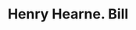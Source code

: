 ---
doi: 10.7916/D8M62XJS
date_other: '1870'
date_other_textual: 1870-1879
form: printed ephemera
genre:
- Invoices
name:
- Henry Hearne
object_in_context_url: https://biggert.cul.columbia.edu/items/view/ave_biggert_01905
subject_hierarchical_geographic:
- Buffalo, New York, United States
subject_name:
- Henry Hearne
title: Henry Hearne. Bill
sort_title: Henry Hearne. Bill
call_number: ave_biggert_01905
coordinates:
- 42.90472222222222,-78.84944444444444
pid: ave_biggert_01905
identifiers: ave_biggert_01905
thumbnail: https://derivativo-1.library.columbia.edu/iiif/2/ldpd:490624/full/!256,256/0/native.jpg
permalink: "/biggert/ave_biggert_01905/"
layout: iiif-image-page
---